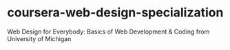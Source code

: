 # coursera-web-design-specialization
Web Design for Everybody: Basics of Web Development &amp; Coding from University of Michigan
